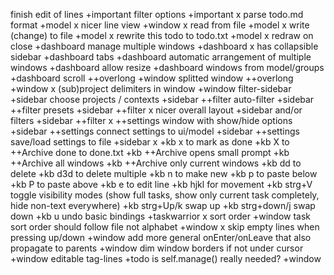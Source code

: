 finish edit of lines +important
filter options +important
x parse todo.md format +model
x nicer line view +window
x read from file +model
x write (change) to file +model
x rewrite this todo to todo.txt +model
x redraw on close +dashboard
manage multiple windows +dashboard
x has collapsible sidebar +dashboard
tabs +dashboard
automatic arrangement of multiple windows +dashboard
allow resize +dashboard
windows from model/groups +dashboard
scroll ++overlong +window
splitted window ++overlong +window
x (sub)project delimiters in window +window
filter-sidebar +sidebar
choose projects / contexts +sidebar ++filter
auto-filter +sidebar ++filter
presets +sidebar ++filter
x nicer overall layout +sidebar
and/or filters +sidebar ++filter
x ++settings window with show/hide options +sidebar
++settings connect settings to ui/model +sidebar
++settings save/load settings to file +sidebar
x +kb x to mark as done
+kb X to ++Archive done to done.txt
+kb ++Archive opens small prompt
+kb ++Archive all windows
+kb ++Archive only current windows
+kb dd to delete
+kb d3d to delete multiple
+kb n to make new
+kb p to paste below
+kb P to paste above
+kb e to edit line
+kb hjkl for movement
+kb strg+V toggle visibility modes (show full tasks, show only current task completely, hide non-text everywhere)
+kb strg+Up/k swap up
+kb strg+down/j swap down
+kb u undo
basic bindings +taskwarrior
x sort order +window
task sort order should follow file not alphabet +window
x skip empty lines when pressing up/down +window
add more general onEnter/onLeave that also propagate to parents +window
dim window borders if not under cursor +window
editable tag-lines +todo
is self.manage() really needed? +window
